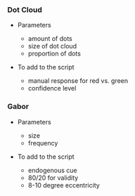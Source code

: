 ### Dot Cloud
- Parameters
	- amount of dots
	- size of dot cloud
	- proportion of dots

- To add to the script
	- manual response for red vs. green
	- confidence level

### Gabor
- Parameters
	- size
	- frequency

- To add to the script
	- endogenous cue
	- 80/20 for validity
	- 8-10 degree eccentricity

